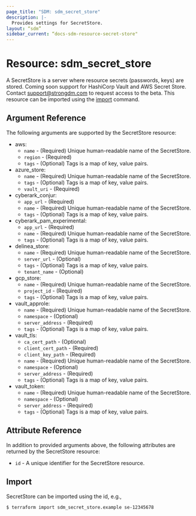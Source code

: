 ```yaml
---
page_title: "SDM: sdm_secret_store"
description: |-
  Provides settings for SecretStore.
layout: “sdm”
sidebar_current: “docs-sdm-resource-secret-store"
---
```

# Resource: sdm_secret_store

A SecretStore is a server where resource secrets (passwords, keys) are stored.
 Coming soon support for HashiCorp Vault and AWS Secret Store. Contact support@strongdm.com to request access to the beta.
This resource can be imported using the [import](https://www.terraform.io/docs/cli/commands/import.html) command.

## Argument Reference
The following arguments are supported by the SecretStore resource:
* aws:
	* `name` - (Required) Unique human-readable name of the SecretStore.
	* `region` - (Required) 
	* `tags` - (Optional) Tags is a map of key, value pairs.
* azure_store:
	* `name` - (Required) Unique human-readable name of the SecretStore.
	* `tags` - (Optional) Tags is a map of key, value pairs.
	* `vault_uri` - (Required) 
* cyberark_conjur:
	* `app_url` - (Required) 
	* `name` - (Required) Unique human-readable name of the SecretStore.
	* `tags` - (Optional) Tags is a map of key, value pairs.
* cyberark_pam_experimental:
	* `app_url` - (Required) 
	* `name` - (Required) Unique human-readable name of the SecretStore.
	* `tags` - (Optional) Tags is a map of key, value pairs.
* delinea_store:
	* `name` - (Required) Unique human-readable name of the SecretStore.
	* `server_url` - (Optional) 
	* `tags` - (Optional) Tags is a map of key, value pairs.
	* `tenant_name` - (Optional) 
* gcp_store:
	* `name` - (Required) Unique human-readable name of the SecretStore.
	* `project_id` - (Required) 
	* `tags` - (Optional) Tags is a map of key, value pairs.
* vault_approle:
	* `name` - (Required) Unique human-readable name of the SecretStore.
	* `namespace` - (Optional) 
	* `server_address` - (Required) 
	* `tags` - (Optional) Tags is a map of key, value pairs.
* vault_tls:
	* `ca_cert_path` - (Optional) 
	* `client_cert_path` - (Required) 
	* `client_key_path` - (Required) 
	* `name` - (Required) Unique human-readable name of the SecretStore.
	* `namespace` - (Optional) 
	* `server_address` - (Required) 
	* `tags` - (Optional) Tags is a map of key, value pairs.
* vault_token:
	* `name` - (Required) Unique human-readable name of the SecretStore.
	* `namespace` - (Optional) 
	* `server_address` - (Required) 
	* `tags` - (Optional) Tags is a map of key, value pairs.
## Attribute Reference
In addition to provided arguments above, the following attributes are returned by the SecretStore resource:
* `id` - A unique identifier for the SecretStore resource.
## Import
SecretStore can be imported using the id, e.g.,

```
$ terraform import sdm_secret_store.example se-12345678
```
